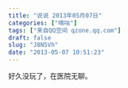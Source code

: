 ```yaml
---
title: "说说 2013年05月07日"
categories: ["嘀咕"]
tags: ["来自QQ空间 qzone.qq.com"]
draft: false
slug: "J8N5Vh"
date: "2013-05-07 10:51:23"
---
```


好久没玩了，在医院无聊。
